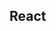 

<!-- Start src/components/layout/user_login.js -->

## React

<!-- End src/components/layout/user_login.js -->

